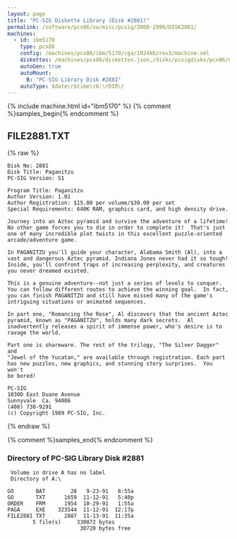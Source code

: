 ```yaml
---
layout: page
title: "PC-SIG Diskette Library (Disk #2881)"
permalink: /software/pcx86/sw/misc/pcsig/2000-2999/DISK2881/
machines:
  - id: ibm5170
    type: pcx86
    config: /machines/pcx86/ibm/5170/cga/1024kb/rev3/machine.xml
    diskettes: /machines/pcx86/diskettes.json,/disks/pcsigdisks/pcx86/diskettes.json
    autoGen: true
    autoMount:
      B: "PC-SIG Library Disk #2881"
    autoType: $date\r$time\rB:\rDIR\r
---
```


{% include machine.html id="ibm5170" %}
{% comment %}samples_begin{% endcomment %}

## FILE2881.TXT

{% raw %}
```
Disk No: 2881                                                           
Disk Title: Paganitzu                                                   
PC-SIG Version: S1                                                      
                                                                        
Program Title: Paganitzu                                                
Author Version: 1.01                                                    
Author Registration: $15.00 per volume/$30.00 per set                   
Special Requirements: 640K RAM, graphics card, and high density drive.  
                                                                        
Journey into an Aztec pyramid and survive the adventure of a lifetime!  
No other game forces you to die in order to complete it!  That's just   
one of many incredible plot twists in this excellent puzzle-oriented    
arcade/adventure game.                                                  
                                                                        
In PAGANITZU you'll guide your character, Alabama Smith (Al), into a    
vast and dangerous Aztec pyramid. Indiana Jones never had it so tough!  
Inside, you'll confront traps of increasing perplexity, and creatures   
you never dreamed existed.                                              
                                                                        
This is a genuine adventure--not just a series of levels to conquer.    
You can follow different routes to achieve the winning goal.  In fact,  
you can finish PAGANITZU and still have missed many of the game's       
intriguing situations or animated sequences.                            
                                                                        
In part one, "Romancing the Rose", Al discovers that the ancient Aztec  
pyramid, known as "PAGANITZU", holds many dark secrets.  Al             
inadvertently releases a spirit of immense power, who's desire is to    
ravage the world.                                                       
                                                                        
Part one is shareware. The rest of the trilogy, "The Silver Dagger" and 
"Jewel of the Yucatan," are available through registration. Each part   
has new puzzles, new graphics, and stunning story surprises.  You won't 
be bored!                                                               
                                                                        
PC-SIG                                                                  
1030D East Duane Avenue                                                 
Sunnyvale  Ca. 94086                                                    
(408) 730-9291                                                          
(c) Copyright 1989 PC-SIG, Inc.                                         
```
{% endraw %}

{% comment %}samples_end{% endcomment %}

### Directory of PC-SIG Library Disk #2881

     Volume in drive A has no label
     Directory of A:\

    GO       BAT        28   9-23-91   8:55a
    GO       TXT      1659  11-12-91   5:40p
    ORDER    FRM      1954  10-29-91   1:55a
    PAGA     EXE    323544  11-12-91  12:17p
    FILE2881 TXT      2887  11-13-91  11:35a
            5 file(s)     330072 bytes
                           30720 bytes free
